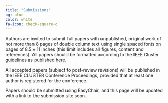 ```yaml
---
title: "Submissions"
bg: blue
color: white
fa-icon: check-square-o
---
```


Authors are invited to submit full papers with unpublished, original work of not
more than 8 pages of double column text using single spaced fonts on pages of
8.5 x 11 inches (this limit includes all figures, content and references).  All
papers should be formatted according to the IEEE Cluster guidelines as published
[here](https://cluster17.github.io/technical/).

All accepted papers (subject to post-review revisions) will be published in the
IEEE CLUSTER Conference Proceedings, provided that at least one author is registered
for the conference.

Papers should be submitted using EasyChair, and this page will be updated with a
link to the submission site soon.
